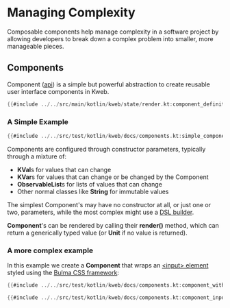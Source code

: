# Managing Complexity 

Composable components help manage complexity in a software project by allowing developers to break down
a complex problem into smaller, more manageable pieces.

## Components

Component ([api](https://docs.kweb.io/api/kweb-core/kweb.state/-component/index.html?query=interface%20Component%3CR%3E)) 
is a simple but powerful abstraction to create reusable user interface components in Kweb.

```kotlin
{{#include ../../src/main/kotlin/kweb/state/render.kt:component_definition}}
```

### A Simple Example

```kotlin
{{#include ../../src/test/kotlin/kweb/docs/components.kt:simple_component}}
```

Components are configured through constructor parameters, typically through
a mixture of:

* **KVal**s for values that can change
* **KVar**s for values that can change or be changed by the Component
* **ObservableList**s for lists of values that can change
* Other normal classes like **String** for immutable values

The simplest Component's may have no constructor at all, or just one or two, 
parameters, while the most complex might use a [DSL builder](https://in-kotlin.com/design-patterns/builder-pattern/dsl/).

**Component**'s can be rendered by calling their **render()** method, which can return
a generically typed value (or **Unit** if no value is returned).

### A more complex example

In this example we create a **Component** that wraps an [\<input\> element](https://bulma.io/documentation/form/input/)
styled using the [Bulma CSS framework](https://bulma.io/):

```kotlin
{{#include ../../src/test/kotlin/kweb/docs/components.kt:component_with_state}}
```

```kotlin
{{#include ../../src/test/kotlin/kweb/docs/components.kt:component_input_example}}
```